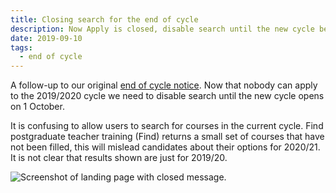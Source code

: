 ```yaml
---
title: Closing search for the end of cycle
description: Now Apply is closed, disable search until the new cycle begins
date: 2019-09-10
tags:
  - end of cycle
---
```


A follow-up to our original [end of cycle notice](/find-teacher-training/end-of-cycle-notice). Now that nobody can apply to the 2019/2020 cycle we need to disable search until the new cycle opens on 1 October.

It is confusing to allow users to search for courses in the current cycle. Find postgraduate teacher training (Find) returns a small set of courses that have not been filled, this will mislead candidates about their options for 2020/21. It is not clear that results shown are just for 2019/20.

![Screenshot of landing page with closed message.](course-search-disabled.png "Course search disabled page")
